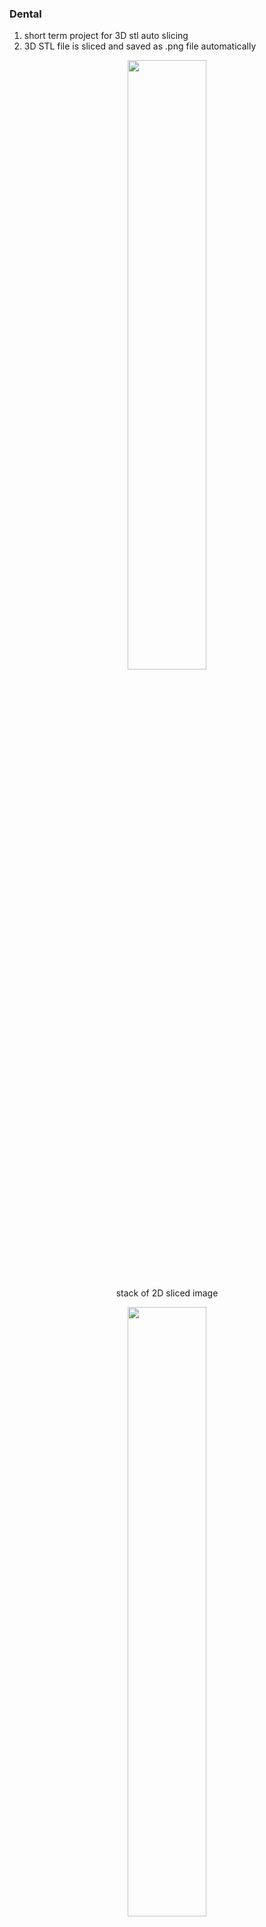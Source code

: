 ### Dental

1) short term project for 3D stl auto slicing
2) 3D STL file is sliced and saved as .png file automatically

<div align=center>
<img src = https://user-images.githubusercontent.com/44251667/130012185-2c5cafdf-74d9-40b1-9dd4-6627ac60f3a1.png width=50%>

stack of 2D sliced image

<img src = https://user-images.githubusercontent.com/44251667/130012385-0e53adcd-2c64-45cf-b109-ca1e23179e47.png width=50%>

53rd layer of 2D sliced image
</div>

3) auto matching of two 3D models
 - Just an attempt & idea
 - Needed to match patient's 3D scanned mouth cavity to artificially designed bony component
 - Need some calculator that can return value of difference (distance of each points in same height can be difference, for example) between two 3D models
 - Need machine learning that can adjust the way of one model's movement to fit another, which can minimize the value calculated previously